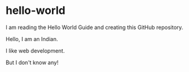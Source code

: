 # hello-world
I am reading the Hello World Guide and creating this GitHub repository.

Hello, I am an Indian.

I like web development.

But I don't know any!
